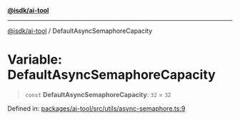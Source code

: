 [**@isdk/ai-tool**](../README.md)

***

[@isdk/ai-tool](../globals.md) / DefaultAsyncSemaphoreCapacity

# Variable: DefaultAsyncSemaphoreCapacity

> `const` **DefaultAsyncSemaphoreCapacity**: `32` = `32`

Defined in: [packages/ai-tool/src/utils/async-semaphore.ts:9](https://github.com/isdk/ai-tool.js/blob/b0ee9498dddfa5222989cf00502bb34c601df743/src/utils/async-semaphore.ts#L9)
